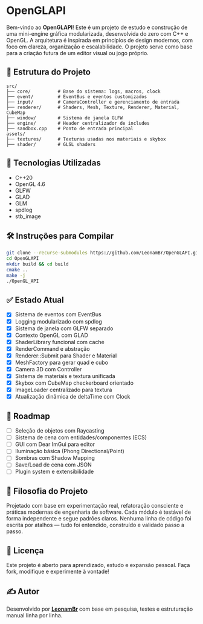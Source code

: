 # OpenGLAPI

Bem-vindo ao **OpenGLAPI**! Este é um projeto de estudo e construção de uma mini-engine gráfica modularizada, desenvolvida do zero com C++ e OpenGL. A arquitetura é inspirada em princípios de design modernos, com foco em clareza, organização e escalabilidade. O projeto serve como base para a criação futura de um editor visual ou jogo próprio.

## 📁 Estrutura do Projeto

```
src/
├── core/          # Base do sistema: logs, macros, clock
├── event/         # EventBus e eventos customizados
├── input/         # CameraController e gerenciamento de entrada
├── renderer/      # Shaders, Mesh, Texture, Renderer, Material, CubeMap
├── window/        # Sistema de janela GLFW
├── engine/        # Header centralizador de includes
├── sandbox.cpp    # Ponto de entrada principal
assets/
├── textures/      # Texturas usadas nos materiais e skybox
├── shader/        # GLSL shaders
```

## 🚀 Tecnologias Utilizadas

- C++20
- OpenGL 4.6
- GLFW
- GLAD
- GLM
- spdlog
- stb_image

## 🛠 Instruções para Compilar

```bash
git clone --recurse-submodules https://github.com/LeonamBr/OpenGLAPI.git
cd OpenGLAPI
mkdir build && cd build
cmake ..
make -j
./OpenGL_API
```

## ✅ Estado Atual

- [x] Sistema de eventos com EventBus
- [x] Logging modularizado com spdlog
- [x] Sistema de janela com GLFW separado
- [x] Contexto OpenGL com GLAD
- [x] ShaderLibrary funcional com cache
- [x] RenderCommand e abstração
- [x] Renderer::Submit para Shader e Material
- [x] MeshFactory para gerar quad e cubo
- [x] Camera 3D com Controller
- [x] Sistema de materiais e textura unificada
- [x] Skybox com CubeMap checkerboard orientado
- [x] ImageLoader centralizado para textura
- [x] Atualização dinâmica de deltaTime com Clock

## 📌 Roadmap

- [ ] Seleção de objetos com Raycasting
- [ ] Sistema de cena com entidades/componentes (ECS)
- [ ] GUI com Dear ImGui para editor
- [ ] Iluminação básica (Phong Directional/Point)
- [ ] Sombras com Shadow Mapping
- [ ] Save/Load de cena com JSON
- [ ] Plugin system e extensibilidade

## 🧠 Filosofia do Projeto

Projetado com base em experimentação real, refatoração consciente e práticas modernas de engenharia de software. Cada módulo é testável de forma independente e segue padrões claros. Nenhuma linha de código foi escrita por atalhos — tudo foi entendido, construído e validado passo a passo.

## 📄 Licença

Este projeto é aberto para aprendizado, estudo e expansão pessoal. Faça fork, modifique e experimente à vontade!

## ✍️ Autor

Desenvolvido por **[LeonamBr](https://github.com/LeonamBr)** com base em pesquisa, testes e estruturação manual linha por linha.
